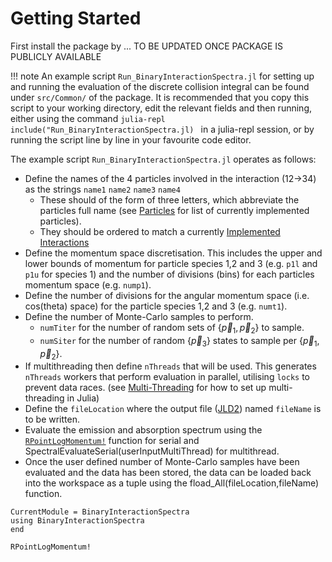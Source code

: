 # Getting Started

First install the package by 
... TO BE UPDATED ONCE PACKAGE IS PUBLICLY AVAILABLE

!!! note
    An example script `Run_BinaryInteractionSpectra.jl` for setting up and running the evaluation of the discrete collision integral can be found under `src/Common/` of the package. It is recommended that you copy this script to your working directory, edit the relevant fields and then running, either using the command 
    ```julia-repl
    include("Run_BinaryInteractionSpectra.jl)
    ```
    in a julia-repl session, or by running the script line by line in your favourite code editor.

The example script `Run_BinaryInteractionSpectra.jl` operates as follows:
- Define the names of the 4 particles involved in the interaction (12->34) as the strings `name1` `name2` `name3` `name4`
    - These should of the form of three letters, which abbreviate the particles full name (see [Particles](@ref) for list of currently implemented particles).
    - They should be ordered to match a currently [Implemented Interactions](@ref)
- Define the momentum space discretisation. This includes the upper and lower bounds of momentum for particle species 1,2 and 3 (e.g. `p1l` and `p1u` for species 1) and the number of divisions (bins) for each particles momentum space (e.g. `nump1`).
- Define the number of divisions for the angular momentum space (i.e. cos(theta) space) for the particle species 1,2 and 3 (e.g. `numt1`). 
- Define the number of Monte-Carlo samples to perform. 
    - `numTiter` for the number of random sets of $\{\vec{p}_1,\vec{p}_2\}$ to sample. 
    - `numSiter` for the number of random $\{\vec{p}_3\}$ states to sample per $\{\vec{p}_1,\vec{p}_2\}$.
- If multithreading then define `nThreads` that will be used. This generates `nThreads` workers that perform evaluation in parallel, utilising `locks` to prevent data races. (see [Multi-Threading](https://docs.julialang.org/en/v1/manual/multi-threading/) for how to set up multi-threading in Julia)
- Define the `fileLocation` where the output file ([JLD2](https://github.com/JuliaIO/JLD2.jl)) named `fileName` is to be written.
- Evaluate the emission and absorption spectrum using the [`RPointLogMomentum!`](@ref) function for serial and SpectralEvaluateSerial(userInputMultiThread) for multithread. 
- Once the user defined number of Monte-Carlo samples have been evaluated and the data has been stored, the data can be loaded back into the workspace as a tuple using the fload_All(fileLocation,fileName) function.

```@meta
CurrentModule = BinaryInteractionSpectra
using BinaryInteractionSpectra
end
```

```@docs
RPointLogMomentum!
```